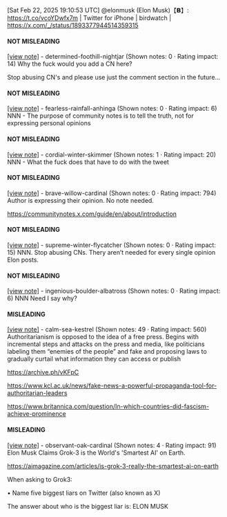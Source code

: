 [Sat Feb 22, 2025 19:10:53 UTC] @elonmusk (Elon Musk)【𝗕】: https://t.co/vcoYDwfx7m | Twitter for iPhone | birdwatch | https://x.com/_/status/1893377944514359315

#### NOT MISLEADING

[[view note]](https://x.com/i/birdwatch/n/1893416891076558872) - determined-foothill-nightjar (Shown notes: 0 · Rating impact: 14)
Why the fuck would you add a CN here?

Stop abusing CN's and please use just the comment section in the future...

#### NOT MISLEADING

[[view note]](https://x.com/i/birdwatch/n/1893414860924289144) - fearless-rainfall-anhinga (Shown notes: 0 · Rating impact: 6)
NNN - The purpose of community notes is to tell the truth, not for expressing personal opinions

#### NOT MISLEADING

[[view note]](https://x.com/i/birdwatch/n/1893406718035665362) - cordial-winter-skimmer (Shown notes: 1 · Rating impact: 20)
NNN - What the fuck does that have to do with the tweet

#### NOT MISLEADING

[[view note]](https://x.com/i/birdwatch/n/1893400754591023555) - brave-willow-cardinal (Shown notes: 0 · Rating impact: 794)
Author is expressing their opinion.  No note needed.

https://communitynotes.x.com/guide/en/about/introduction

#### NOT MISLEADING

[[view note]](https://x.com/i/birdwatch/n/1893399667729117267) - supreme-winter-flycatcher (Shown notes: 0 · Rating impact: 15)
NNN. Stop abusing CNs. Thery aren’t needed for every single opinion Elon posts.

#### NOT MISLEADING

[[view note]](https://x.com/i/birdwatch/n/1893397979698208857) - ingenious-boulder-albatross (Shown notes: 0 · Rating impact: 6)
NNN Need I say why?

#### MISLEADING

[[view note]](https://x.com/i/birdwatch/n/1893400724907639104) - calm-sea-kestrel (Shown notes: 49 · Rating impact: 560)
Authoritarianism is opposed to the idea of a free press. Begins with incremental steps and attacks on the  press and media, like politicians labeling them “enemies of the people” and fake and proposing laws to gradually curtail what information they can access or publish

https://archive.ph/vKFpC

https://www.kcl.ac.uk/news/fake-news-a-powerful-propaganda-tool-for-authoritarian-leaders

https://www.britannica.com/question/In-which-countries-did-fascism-achieve-prominence

#### MISLEADING

[[view note]](https://x.com/i/birdwatch/n/1893392088240193941) - observant-oak-cardinal (Shown notes: 4 · Rating impact: 91)
Elon Musk Claims Grok-3 is the World's 'Smartest AI' on Earth.

https://aimagazine.com/articles/is-grok-3-really-the-smartest-ai-on-earth

When asking to Grok3:

• Name five biggest liars on Twitter (also known as X)

The answer about who is the biggest liar is: ELON MUSK 
